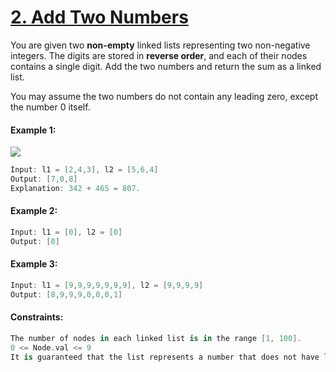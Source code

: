 # [2. Add Two Numbers](https://leetcode.com/problems/add-two-numbers/)

You are given two **non-empty** linked lists representing two non-negative integers. The digits are stored in **reverse order**, and each of their nodes contains a single digit. Add the two numbers and return the sum as a linked list.

You may assume the two numbers do not contain any leading zero, except the number 0 itself.

#### Example 1:
![](https://assets.leetcode.com/uploads/2020/10/02/addtwonumber1.jpg)
```swift
Input: l1 = [2,4,3], l2 = [5,6,4]
Output: [7,0,8]
Explanation: 342 + 465 = 807.
```

#### Example 2:
```swift
Input: l1 = [0], l2 = [0]
Output: [0]
```

#### Example 3:
```swift
Input: l1 = [9,9,9,9,9,9,9], l2 = [9,9,9,9]
Output: [8,9,9,9,0,0,0,1]
```

#### Constraints:
```swift
The number of nodes in each linked list is in the range [1, 100].
0 <= Node.val <= 9
It is guaranteed that the list represents a number that does not have leading zeros.
```